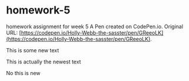 # homework-5
homework assignment for week 5
A Pen created on CodePen.io. Original URL: [https://codepen.io/Holly-Webb-the-sasster/pen/GReeoLK](https://codepen.io/Holly-Webb-the-sasster/pen/GReeoLK).

This is some new text 

This is actually the newest text 


No this is new